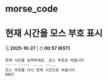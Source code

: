 # morse_code
# 현재 시간을 모스 부호 표시
<!-- MORSE_TIME_START -->
🗓️ **2025-10-27** | ⏰ **00:57 (KST)**

```
현재 시간을 입력하세요. 모스 부호로 바꿉니다
----- ----- ..... --...
모스 부호를 다시 현재 시간으로 바꿉니다
0057
```
<!-- MORSE_TIME_END -->
